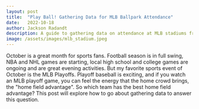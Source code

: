```yaml
---
layout: post
title:  "Play Ball! Gathering Data for MLB Ballpark Attendance"
date:   2022-10-18
author: Jackson Radandt
description: A guide to gathering data on attendance at MLB stadiums from the web
image: /assets/images/mlb_stadium.jpeg
---
```


October is a great month for sports fans. Football season is in full swing, NBA and NHL games are starting, local high school and college games are ongoing and are great evening activities. But my favorite sports event of October is the MLB Playoffs. Playoff baseball is exciting, and if you watch an MLB playoff game, you can feel the energy that the home crowd brings, the "home field advantage". So which team has the best home field advantage? This post will explore how to go about gathering data to answer this question.
